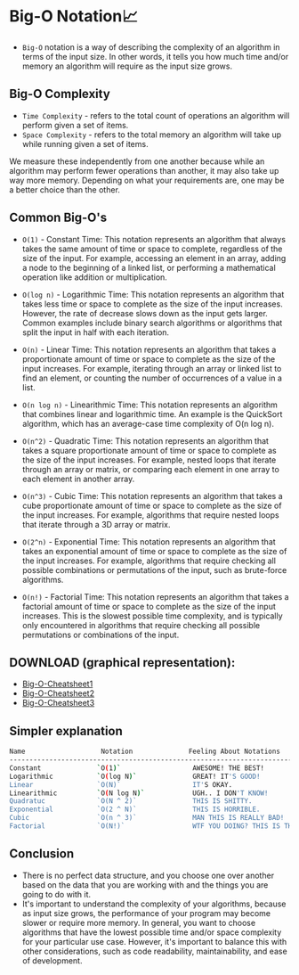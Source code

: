 # Big-O Notation📈
- `Big-O` notation is a way of describing the complexity of an algorithm in terms of the input size. In other words, it tells you how much time and/or memory an algorithm will require as the input size grows.

## Big-O Complexity
- `Time Complexity` - refers to the total count of operations an algorithm will perform given a set of items.
- `Space Complexity` -  refers to the total memory an algorithm will take up while running given a set of items. 

We measure these independently from one another because while an algorithm
may perform fewer operations than another, it may also take up way more
memory. Depending on what your requirements are, one may be a better choice
than the other.

## Common Big-O's
- `O(1)` - Constant Time: This notation represents an algorithm that always takes the same amount of time or space to complete, regardless of the size of the input. For example, accessing an element in an array, adding a node to the beginning of a linked list, or performing a mathematical operation like addition or multiplication.

- `O(log n)` - Logarithmic Time: This notation represents an algorithm that takes less time or space to complete as the size of the input increases. However, the rate of decrease slows down as the input gets larger. Common examples include binary search algorithms or algorithms that split the input in half with each iteration.

- `O(n)` - Linear Time: This notation represents an algorithm that takes a proportionate amount of time or space to complete as the size of the input increases. For example, iterating through an array or linked list to find an element, or counting the number of occurrences of a value in a list.

- `O(n log n)` - Linearithmic Time: This notation represents an algorithm that combines linear and logarithmic time. An example is the QuickSort algorithm, which has an average-case time complexity of O(n log n).

- `O(n^2)` - Quadratic Time: This notation represents an algorithm that takes a square proportionate amount of time or space to complete as the size of the input increases. For example, nested loops that iterate through an array or matrix, or comparing each element in one array to each element in another array.

- `O(n^3)` - Cubic Time: This notation represents an algorithm that takes a cube proportionate amount of time or space to complete as the size of the input increases. For example, algorithms that require nested loops that iterate through a 3D array or matrix.

- `O(2^n)` - Exponential Time: This notation represents an algorithm that takes an exponential amount of time or space to complete as the size of the input increases. For example, algorithms that require checking all possible combinations or permutations of the input, such as brute-force algorithms.

- `O(n!)` - Factorial Time: This notation represents an algorithm that takes a factorial amount of time or space to complete as the size of the input increases. This is the slowest possible time complexity, and is typically only encountered in algorithms that require checking all possible permutations or combinations of the input.

## DOWNLOAD (graphical representation): 
- [Big-O-Cheatsheet1](https://github.com/radojicic23/dsa-for-absolute-dummies/blob/master/Big%20O%20Notation/big-o-cheatsheet.png) 
- [Big-O-Cheatsheet2](https://github.com/radojicic23/dsa-for-absolute-dummies/blob/master/Big%20O%20Notation/big-o-cheatsheet2.png)
- [Big-O-Cheatsheet3](https://github.com/radojicic23/dsa-for-absolute-dummies/blob/master/Big%20O%20Notation/big-o-graphical.png) 

## Simpler explanation

```bash
Name                   Notation              Feeling About Notations
------------------------------------------------------------------------
Constant              `O(1)`                  AWESOME! THE BEST!
Logarithmic           `O(log N)`              GREAT! IT'S GOOD!
Linear                `O(N)`                  IT'S OKAY.
Linearithmic          `O(N log N)`            UGH.. I DON'T KNOW!
Quadratuc             `O(N ^ 2)`              THIS IS SHITTY.
Exponential           `O(2 ^ N)`              THIS IS HORRIBLE.
Cubic                 `O(n ^ 3)`              MAN THIS IS REALLY BAD!
Factorial             `O(N!)`                 WTF YOU DOING? THIS IS THE WORST THING!!
```

## Conclusion
- There is no perfect data structure, and you choose one over another based on the data that you are working with and the things you are going to do with it. 
- It's important to understand the complexity of your algorithms, because as input size grows, the performance of your program may become slower or require more memory. In general, you want to choose algorithms that have the lowest possible time and/or space complexity for your particular use case. However, it's important to balance this with other considerations, such as code readability, maintainability, and ease of development.
